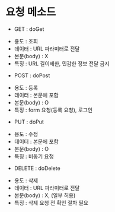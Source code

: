 # 요청 메소드

- GET 			: doGet
 * 용도 			: 조회
 * 데이터 		: URL 파라미터로 전달  
 * 본문(body) 	: X
 * 특징			: URL 길이제한, 민감한 정보 전달 금지
 
- POST 			: doPost
 * 용도 			: 등록
 * 데이터 		: 본문에 포함 
 * 본문(body) 	: O
 * 특징 			: form 요청(등록 요청), 로그인 
 
- PUT 			: doPut
 * 용도 			: 수정
 * 데이터 		: 본문에 포함 
 * 본문(body) 	: O
 * 특징 			: 비동기 요청
 
- DELETE 		: doDelete
 * 용도 			: 삭제
 * 데이터 		: URL 파라미터로 전달  
 * 본문(body) 	: X, (일부 허용)
 * 특징			: 삭제 요청 전 확인 절차 필요